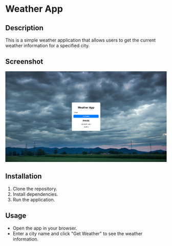 # Weather App

## Description

This is a simple weather application that allows users to get the current weather information for a specified city.

## Screenshot

![Page Screenshot](journal/v01/page_screen.png)

## Installation

1. Clone the repository.
2. Install dependencies.
3. Run the application.

## Usage

- Open the app in your browser.
- Enter a city name and click "Get Weather" to see the weather information.
